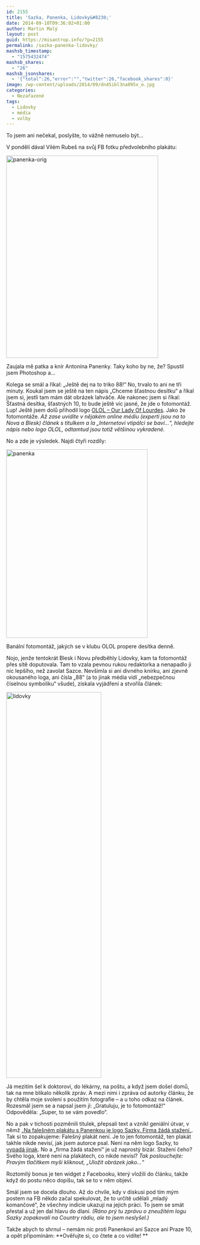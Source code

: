 ```yaml
---
id: 2155
title: 'Sazka, Panenka, Lidovky&#8230;'
date: 2014-09-10T09:36:02+01:00
author: Martin Malý
layout: post
guid: https://misantrop.info/?p=2155
permalink: /sazka-panenka-lidovky/
mashsb_timestamp:
  - "1575432474"
mashsb_shares:
  - "26"
mashsb_jsonshares:
  - '{"total":26,"error":"","twitter":26,"facebook_shares":0}'
image: /wp-content/uploads/2014/09/dn45ibl3na895x_o.jpg
categories:
  - Nezařazené
tags:
  - Lidovky
  - média
  - volby
---
```

To jsem ani nečekal, poslyšte, to vážně nemuselo být&#8230;

<!--more-->

V pondělí dával Vilém Rubeš na svůj FB fotku předvolebního plakátu:

[<img class="aligncenter size-full wp-image-2156" src="https://misantrop.info/wp-content/uploads/2014/09/panenka-orig.jpg" alt="panenka-orig" width="403" height="537" srcset="https://misantrop.info/wp-content/uploads/2014/09/panenka-orig.jpg 403w, https://misantrop.info/wp-content/uploads/2014/09/panenka-orig-150x200.jpg 150w, https://misantrop.info/wp-content/uploads/2014/09/panenka-orig-375x500.jpg 375w" sizes="(max-width: 403px) 100vw, 403px" />](https://misantrop.info/wp-content/uploads/2014/09/panenka-orig.jpg)

Zaujala mě patka a knír Antonína Panenky. Taky koho by ne, že? Spustil jsem Photoshop a&#8230;

Kolega se smál a říkal: &#8222;Ještě dej na to triko 88!&#8220; No, trvalo to ani ne tři minuty. Koukal jsem se ještě na ten nápis &#8222;Chceme šťastnou desítku&#8220; a říkal jsem si, jestli tam mám dát obrázek lahváče. Ale nakonec jsem si říkal: Šťastná desítka, šťastných 10, to bude ještě víc jasné, že jde o fotomontáž. Lup! Ještě jsem dolů přihodil logo [OLOL &#8211; Our Lady Of Lourdes](http://www.okoun.cz/boards/olol_fotomontaze_%3A%29%29). Jako že fotomontáže. _Až zase uvidíte v nějakém online médiu (experti jsou na to Nova a Blesk) článek s titulkem a la &#8222;Internetoví vtipálci se baví&#8230;&#8220;, hledejte nápis nebo logo OLOL, odtamtud jsou totiž většinou vykradené._

No a zde je výsledek. Najdi čtyři rozdíly:

[<img class="aligncenter wp-image-2157 size-medium" src="https://misantrop.info/wp-content/uploads/2014/09/panenka-375x500.jpg" alt="panenka" width="375" height="500" srcset="https://misantrop.info/wp-content/uploads/2014/09/panenka-375x500.jpg 375w, https://misantrop.info/wp-content/uploads/2014/09/panenka-150x200.jpg 150w, https://misantrop.info/wp-content/uploads/2014/09/panenka.jpg 720w" sizes="(max-width: 375px) 100vw, 375px" />](https://misantrop.info/wp-content/uploads/2014/09/panenka.jpg)

Banální fotomontáž, jakých se v klubu OLOL propere desítka denně.

Nojo, jenže tentokrát Blesk i Novu předběhly Lidovky, kam ta fotomontáž přes sítě doputovala. Tam to vzala pevnou rukou redaktorka a nenapadlo ji nic lepšího, než zavolat Sazce. Nevšimla si ani divného knírku, ani zjevně okousaného loga, ani čísla &#8222;88&#8220; (a to jinak média vidí &#8222;nebezpečnou číselnou symboliku&#8220; všude), získala vyjádření a stvořila článek:

[<img class="aligncenter wp-image-2158 size-large" src="https://misantrop.info/wp-content/uploads/2014/09/lidovky-252x1024.png" alt="lidovky" width="252" height="1024" srcset="https://misantrop.info/wp-content/uploads/2014/09/lidovky-252x1024.png 252w, https://misantrop.info/wp-content/uploads/2014/09/lidovky-49x200.png 49w, https://misantrop.info/wp-content/uploads/2014/09/lidovky-123x500.png 123w" sizes="(max-width: 252px) 100vw, 252px" />](https://misantrop.info/wp-content/uploads/2014/09/lidovky.png)

Já mezitím šel k doktorovi, do lékárny, na poštu, a když jsem došel domů, tak na mne blikalo několik zpráv. A mezi nimi i zpráva od autorky článku, že by chtěla moje svolení s použitím fotografie &#8211; a u toho odkaz na článek. Rozesmál jsem se a napsal jsem jí: &#8222;Gratuluju, je to fotomontáž!&#8220; Odpověděla: &#8222;Super, to se vám povedlo&#8220;.

No a pak v tichosti pozměnili titulek, přepsali text a vznikl geniální útvar, v němž &#8222;[Na falešném plakátu s Panenkou je logo Sazky. Firma žádá stažení](http://www.lidovky.cz/na-falesnem-plakatu-s-panenkou-je-logo-sazky-firma-zada-stazeni-p7y-/zpravy-domov.aspx?c=A140909_163011_ln_domov_rof)&#8222;. Tak si to zopakujeme: Falešný plakát není. Je to jen fotomontáž, ten plakát takhle nikde nevisí, jak jsem autorce psal. Není na něm logo Sazky, to [vypadá jinak](http://im.novinky.cz/485/254859-top_foto1-vk9r3.jpg). No a &#8222;firma žádá stažení&#8220; je už naprostý bizár. Stažení čeho? Svého loga, které není na plakátech, co nikde nevisí? _Tak poslouchejte: Pravým tlačítkem myši kliknout, &#8222;Uložit obrázek jako&#8230;&#8220;_

Roztomilý bonus je ten widget z Facebooku, který vložili do článku, takže když do postu něco dopíšu, tak se to v něm objeví.

Smál jsem se docela dlouho. Až do chvíle, kdy v diskusi pod tím mým postem na FB někdo začal spekulovat, že to určitě udělali &#8222;mladý komančové&#8220;, že všechny indicie ukazují na jejich práci. To jsem se smát přestal a už jen dal hlavu do dlaní. _(Ráno prý tu zprávu o zneužitém logu Sazky zopakovali na Country rádiu, ale to jsem neslyšel.)_

Takže abych to shrnul &#8211; nemám nic proti Panenkovi ani Sazce ani Praze 10, a opět připomínám: **Ověřujte si, co čtete a co vidíte! **